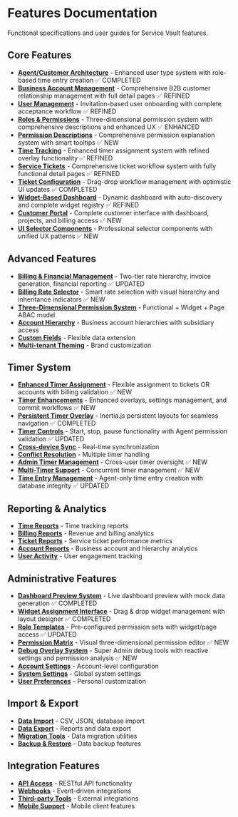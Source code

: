 # Features Documentation

Functional specifications and user guides for Service Vault features.

## Core Features
- **[Agent/Customer Architecture](agent-customer-architecture.md)** - Enhanced user type system with role-based time entry creation ✅ COMPLETED
- **[Business Account Management](business-account-management.md)** - Comprehensive B2B customer relationship management with full detail pages ✅ REFINED
- **[User Management](user-management.md)** - Invitation-based user onboarding with complete acceptance workflow ✅ REFINED  
- **[Roles & Permissions](roles-permissions.md)** - Three-dimensional permission system with comprehensive descriptions and enhanced UX ✅ ENHANCED
- **[Permission Descriptions](permission-descriptions.md)** - Comprehensive permission explanation system with smart tooltips ✅ NEW
- **[Time Tracking](time-tracking.md)** - Enhanced timer assignment system with refined overlay functionality ✅ REFINED
- **[Service Tickets](service-tickets.md)** - Comprehensive ticket workflow system with fully functional detail pages ✅ REFINED
- **[Ticket Configuration](ticket-configuration.md)** - Drag-drop workflow management with optimistic UI updates ✅ COMPLETED
- **[Widget-Based Dashboard](widget-dashboard.md)** - Dynamic dashboard with auto-discovery and complete widget registry ✅ REFINED
- **[Customer Portal](customer-portal.md)** - Complete customer interface with dashboard, projects, and billing access ✅ NEW
- **[UI Selector Components](ui-selector-components.md)** - Professional selector components with unified UX patterns ✅ NEW

## Advanced Features
- **[Billing & Financial Management](billing-system.md)** - Two-tier rate hierarchy, invoice generation, financial reporting ✅ UPDATED
- **[Billing Rate Selector](billing-rate-selector.md)** - Smart rate selection with visual hierarchy and inheritance indicators ✅ NEW
- **[Three-Dimensional Permission System](permission-system.md)** - Functional + Widget + Page ABAC model
- **[Account Hierarchy](account-hierarchy.md)** - Business account hierarchies with subsidiary access
- **[Custom Fields](custom-fields.md)** - Flexible data extension
- **[Multi-tenant Theming](theming.md)** - Brand customization

## Timer System
- **[Enhanced Timer Assignment](enhanced-timer-assignment.md)** - Flexible assignment to tickets OR accounts with billing validation ✅ NEW
- **[Timer Enhancements](timer-enhancements.md)** - Enhanced overlays, settings management, and commit workflows ✅ NEW
- **[Persistent Timer Overlay](persistent-timer-overlay.md)** - Inertia.js persistent layouts for seamless navigation ✅ COMPLETED
- **[Timer Controls](timer-controls.md)** - Start, stop, pause functionality with Agent permission validation ✅ UPDATED
- **[Cross-device Sync](timer-sync.md)** - Real-time synchronization
- **[Conflict Resolution](timer-conflicts.md)** - Multiple timer handling
- **[Admin Timer Management](admin-timer-management.md)** - Cross-user timer oversight ✅ NEW
- **[Multi-Timer Support](multi-timer-support.md)** - Concurrent timer management ✅ NEW
- **[Time Entry Management](time-entry-management.md)** - Agent-only time entry creation with database integrity ✅ UPDATED

## Reporting & Analytics
- **[Time Reports](time-reports.md)** - Time tracking reports
- **[Billing Reports](billing-reports.md)** - Revenue and billing analytics
- **[Ticket Reports](ticket-reports.md)** - Service ticket performance metrics
- **[Account Reports](account-reports.md)** - Business account and hierarchy analytics
- **[User Activity](user-activity.md)** - User engagement tracking

## Administrative Features
- **[Dashboard Preview System](dashboard-preview.md)** - Live dashboard preview with mock data generation ✅ COMPLETED
- **[Widget Assignment Interface](widget-assignment.md)** - Drag & drop widget management with layout designer ✅ COMPLETED
- **[Role Templates](role-templates.md)** - Pre-configured permission sets with widget/page access ✅ UPDATED
- **[Permission Matrix](permission-matrix.md)** - Visual three-dimensional permission editor ✅ NEW
- **[Debug Overlay System](debug-overlay-system.md)** - Super Admin debug tools with reactive settings and permission analysis ✅ NEW
- **[Account Settings](account-settings.md)** - Account-level configuration
- **[System Settings](system-settings.md)** - Global system settings
- **[User Preferences](user-preferences.md)** - Personal customization

## Import & Export
- **[Data Import](data-import.md)** - CSV, JSON, database import
- **[Data Export](data-export.md)** - Reports and data export
- **[Migration Tools](migration-tools.md)** - Data migration utilities
- **[Backup & Restore](backup-restore.md)** - Data backup features

## Integration Features
- **[API Access](api-access.md)** - RESTful API functionality
- **[Webhooks](webhooks.md)** - Event-driven integrations
- **[Third-party Tools](third-party-tools.md)** - External integrations
- **[Mobile Support](mobile-support.md)** - Mobile client features